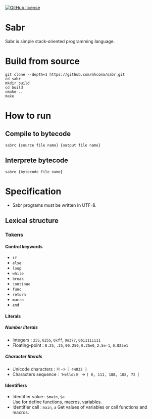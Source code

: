 [![GitHub license](https://img.shields.io/github/license/mhcoma/sabr?style=for-the-badge)](https://github.com/mhcoma/sabr/blob/main/LICENSE)

# Sabr
Sabr is simple stack-oriented programming language.

# Build from source
```
git clone --depth=1 https://github.com/mhcoma/sabr.git
cd sabr
mkdir build
cd build
cmake ..
make
```

# How to run
## Compile to bytecode
```
sabrc {source file name} {output file name}
```
## Interprete bytecode
```
sabre {bytecode file name}
```

# Specification
+ Sabr programs must be written in UTF-8.

## Lexical structure
### Tokens
#### Control keywords
* `if`
* `else`
* `loop`
* `while`
* `break`
* `continue`
* `func`
* `return`
* `macro`
* `end`
#### Literals
##### Number literals
* Integers : `255`, `0255`, `0xff`, `0o377`, `0b11111111`
* Floating-point : `0.25`, `.25`, `00.250`, `0.25e0`, `2.5e-1`, `0.025e1`
##### Character literals
* Unicode characters : `가` -> `[ 44032 ]`
* Characters sequence : `'Hello\0'` -> `[ 0, 111, 108, 108, 72 ]`
#### Identifiers
* Identifier value : `$main`, `$a`  
Use for define functions, macros, variables.
* Identifier call : `main`, `a`
Get values of variables or call functions and macros.
